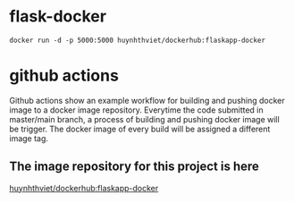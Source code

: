 # flask-docker
````
docker run -d -p 5000:5000 huynhthviet/dockerhub:flaskapp-docker
````

# github actions
Github actions show an example workflow for building and pushing docker image to a docker image repository.
Everytime the code submitted in master/main branch, a process of building and pushing docker image will be trigger.
The docker image of every build will be assigned a different image tag.

## The image repository for this project is here

[huynhthviet/dockerhub:flaskapp-docker](https://github.com/marketplace/actions/build-and-push-docker-images)